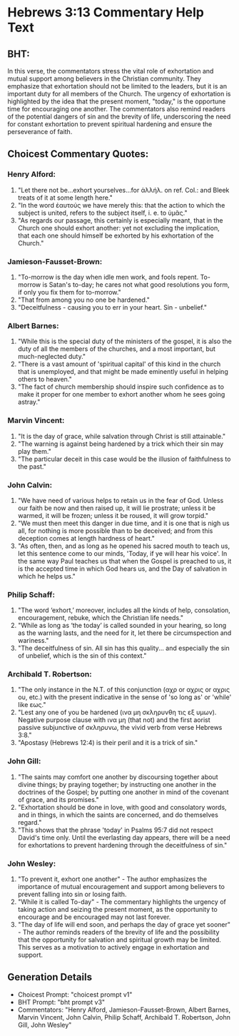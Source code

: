 # Hebrews 3:13 Commentary Help Text

## BHT:
In this verse, the commentators stress the vital role of exhortation and mutual support among believers in the Christian community. They emphasize that exhortation should not be limited to the leaders, but it is an important duty for all members of the Church. The urgency of exhortation is highlighted by the idea that the present moment, "today," is the opportune time for encouraging one another. The commentators also remind readers of the potential dangers of sin and the brevity of life, underscoring the need for constant exhortation to prevent spiritual hardening and ensure the perseverance of faith.

## Choicest Commentary Quotes:
### Henry Alford:
1. "Let there not be...exhort yourselves...for ἀλλήλ. on ref. Col.: and Bleek treats of it at some length here."
2. "In the word ἑαυτούς we have merely this: that the action to which the subject is united, refers to the subject itself, i. e. to ὑμᾶς."
3. "As regards our passage, this certainly is especially meant, that in the Church one should exhort another: yet not excluding the implication, that each one should himself be exhorted by his exhortation of the Church."

### Jamieson-Fausset-Brown:
1. "To-morrow is the day when idle men work, and fools repent. To-morrow is Satan's to-day; he cares not what good resolutions you form, if only you fix them for to-morrow."
2. "That from among you no one be hardened."
3. "Deceitfulness - causing you to err in your heart. Sin - unbelief."

### Albert Barnes:
1. "While this is the special duty of the ministers of the gospel, it is also the duty of all the members of the churches, and a most important, but much-neglected duty."
2. "There is a vast amount of 'spiritual capital' of this kind in the church that is unemployed, and that might be made eminently useful in helping others to heaven."
3. "The fact of church membership should inspire such confidence as to make it proper for one member to exhort another whom he sees going astray."

### Marvin Vincent:
1. "It is the day of grace, while salvation through Christ is still attainable."
2. "The warning is against being hardened by a trick which their sin may play them."
3. "The particular deceit in this case would be the illusion of faithfulness to the past."

### John Calvin:
1. "We have need of various helps to retain us in the fear of God. Unless our faith be now and then raised up, it will lie prostrate; unless it be warmed, it will be frozen; unless it be roused, it will grow torpid."
2. "We must then meet this danger in due time, and it is one that is nigh us all, for nothing is more possible than to be deceived; and from this deception comes at length hardness of heart."
3. "As often, then, and as long as he opened his sacred mouth to teach us, let this sentence come to our minds, 'Today, if ye will hear his voice'. In the same way Paul teaches us that when the Gospel is preached to us, it is the accepted time in which God hears us, and the Day of salvation in which he helps us."

### Philip Schaff:
1. "The word ‘exhort,’ moreover, includes all the kinds of help, consolation, encouragement, rebuke, which the Christian life needs."
2. "While as long as ‘the today’ is called sounded in your hearing, so long as the warning lasts, and the need for it, let there be circumspection and wariness."
3. "The deceitfulness of sin. All sin has this quality... and especially the sin of unbelief, which is the sin of this context."

### Archibald T. Robertson:
1. "The only instance in the N.T. of this conjunction (αχρ or αχρις or αχρις ου, etc.) with the present indicative in the sense of 'so long as' or 'while' like εως."
2. "Lest any one of you be hardened (ινα μη σκληρυνθη τις εξ υμων). Negative purpose clause with ινα μη (that not) and the first aorist passive subjunctive of σκληρυνω, the vivid verb from verse Hebrews 3:8."
3. "Apostasy (Hebrews 12:4) is their peril and it is a trick of sin."

### John Gill:
1. "The saints may comfort one another by discoursing together about divine things; by praying together; by instructing one another in the doctrines of the Gospel; by putting one another in mind of the covenant of grace, and its promises."
2. "Exhortation should be done in love, with good and consolatory words, and in things, in which the saints are concerned, and do themselves regard."
3. "This shows that the phrase 'today' in Psalms 95:7 did not respect David's time only. Until the everlasting day appears, there will be a need for exhortations to prevent hardening through the deceitfulness of sin."

### John Wesley:
1. "To prevent it, exhort one another" - The author emphasizes the importance of mutual encouragement and support among believers to prevent falling into sin or losing faith.
2. "While it is called To-day" - The commentary highlights the urgency of taking action and seizing the present moment, as the opportunity to encourage and be encouraged may not last forever.
3. "The day of life will end soon, and perhaps the day of grace yet sooner" - The author reminds readers of the brevity of life and the possibility that the opportunity for salvation and spiritual growth may be limited. This serves as a motivation to actively engage in exhortation and support.


## Generation Details
- Choicest Prompt: "choicest prompt v1"
- BHT Prompt: "bht prompt v3"
- Commentators: "Henry Alford, Jamieson-Fausset-Brown, Albert Barnes, Marvin Vincent, John Calvin, Philip Schaff, Archibald T. Robertson, John Gill, John Wesley"
